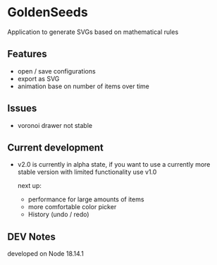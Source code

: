 # GoldenSeeds
Application to generate SVGs based on mathematical rules

## Features
- open / save configurations
- export as SVG
- animation base on number of items over time

## Issues
- voronoi drawer not stable

## Current development
- v2.0 is currently in alpha state, if you want to use a currently more stable version with limited functionality use v1.0

  next up:
  - performance for large amounts of items
  - more comfortable color picker
  - History (undo / redo)

## DEV Notes
developed on Node 18.14.1
